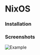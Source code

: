 # NixOS

### Installation


### Screenshots
![Example](https://github.com/mewoocat/NixOS/blob/main/desktop.png)
